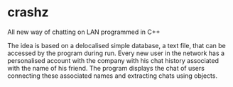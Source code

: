 # crashz
All new way of chatting on LAN programmed in C++

The idea is based on a delocalised simple database, a text file, that can be accessed by the program during run. Every new user in the network has a personalised account with the company with his chat history associated with the name of his friend. The program displays the chat of users connecting these associated names and extracting chats using objects.
